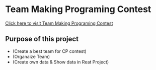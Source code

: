 # Team Making Programing Contest
[Click here to visit Team Making Programing Contest](https://team-making-programming-contest-nazmul-rion.netlify.app/)
## Purpose of this project
  - (Create a best team for CP contest)
  - (Organaize Team)
  - (Create own data & Show data in Reat Project)
  
  

